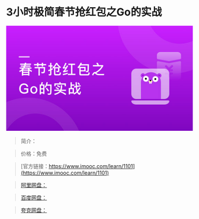 # 3小时极简春节抢红包之Go的实战

![img](../../assets/5fe443090001259b05400304.jpg)

> 简介：

> 价格：免费

> [官方链接：https://www.imooc.com/learn/1101](https://www.imooc.com/learn/1101)

> [阿里网盘：]()

> [百度网盘：]()

> [夸克网盘：]()
